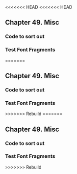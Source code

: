 <<<<<<< HEAD
<<<<<<< HEAD
<div xmlns="http://www.w3.org/1999/xhtml" class="chapter"><div class="titlepage"><div><div><h2 class="title"><a name="chapter.misc"></a>Chapter 49. Misc</h2></div></div></div><div role="fragment" class="section"><div class="titlepage"><div><div><h3 class="title"><a name="idm28892"></a>Code to sort out</h3></div></div></div></div><div role="fragment" class="section"><div class="titlepage"><div><div><h3 class="title"><a name="idm28894"></a>Test Font Fragments</h3></div></div></div></div></div>
=======
<div xmlns="http://www.w3.org/1999/xhtml" class="chapter"><div class="titlepage"><div><div><h2 class="title"><a name="chapter.misc"></a>Chapter 49. Misc</h2></div></div></div><div role="fragment" class="section"><div class="titlepage"><div><div><h3 class="title"><a name="idm189287787360"></a>Code to sort out</h3></div></div></div></div><div role="fragment" class="section"><div class="titlepage"><div><div><h3 class="title"><a name="idm189287786832"></a>Test Font Fragments</h3></div></div></div></div></div>
>>>>>>> Rebuild
=======
<div xmlns="http://www.w3.org/1999/xhtml" class="chapter"><div class="titlepage"><div><div><h2 class="title"><a name="chapter.misc"></a>Chapter 49. Misc</h2></div></div></div><div role="fragment" class="section"><div class="titlepage"><div><div><h3 class="title"><a name="idm62720029824"></a>Code to sort out</h3></div></div></div></div><div role="fragment" class="section"><div class="titlepage"><div><div><h3 class="title"><a name="idm62720028784"></a>Test Font Fragments</h3></div></div></div></div></div>
>>>>>>> Rebuild
